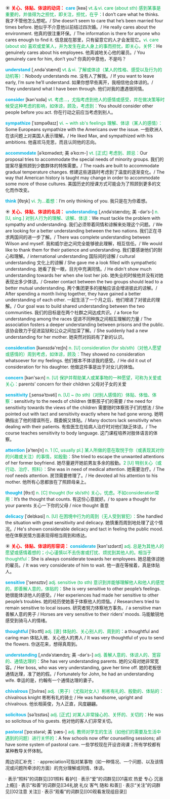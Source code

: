 ☀ <font color="red">**关心、体贴、体谅的动词：**</font>
<font color="sky blue">**care**</font> [keə] 
<font color="#00b050">vt.＆vi. care (about sth) 感到某事是重要的，并值得为之担忧，即关注，担忧，在乎：</font>I don’t care what he thinks. 我才不管他怎么想呢。/ She doesn’t seem to care that he’s been married four times before. 她似乎不介意他以前结过四次婚。/ He really cares about the environment. 他真的很注重环保。/ The information is there for anyone who cares enough to find it. 信息就在那里，只有留意它的人才会发现它。<font color="#00b050">vi. care (about sb) 喜欢或爱某人，并为发生在此人身上的事而担忧，即关心，关怀：</font>He genuinely cares about his employees. 他真诚地关心他的雇员。/ You genuinely care for him, don’t you? 你真的中意他，不是吗？

<font color="sky blue">**understand**</font> [͵ʌndə'stænd] 
<font color="#00b050">vt.＆vi. 了解或体谅（某人的性格、感受以及行为的动机等）：</font>Nobody understands me. 没有人了解我。/ If you want to leave early, I’m sure he’ll understand. 如果你想早些离开，我相信他会体谅的。/ They understand what I have been through. 他们对我的遭遇很同情。

<font color="sky blue">**consider**</font> [kən'sɪdə] 
<font color="#00b050">vt. 考虑…，尤指考虑到他人的感情或感受，并在做决策等时候受这种考虑的影响，如体谅，顾及，考虑到：</font>You should consider other people before you act. 你在行动之前应当考虑到别人。
           
<font color="sky blue">**sympathize**</font> [ˈsɪmpəθaɪz]
<font color="#00b050">vi. ~ with sb's feelings 理解、体谅（某人的感情）：</font>Some Europeans sympathize with the Americans over the issue. 一些欧洲人在该问题上对美国人表示理解。/ He liked Max, and sympathized with his ambitions. 他喜欢马克思，而且认同他的志向。
          
<font color="sky blue">**accommodate**</font> [əˈkɒmədeɪt; 美 əˈkɑ:m-]
<font color="#00b050">vt. [正式] 考虑到、顾忌：</font>Our proposal tries to accommodate the special needs of minority groups. 我们的提案尽量照顾到少数群体的特殊需要。/ The roads are built to accommodate gradual temperature changes. 修建这些道路时考虑到了温度的逐渐变化。/ The way that American history is taught may change in order to accommodate some more of those cultures. 美国历史的授课方式可能会为了照顾到更多的文化而作改变。

<font color="sky blue">**think**</font> [θɪŋk] 
<font color="#00b050">vi. 为…着想：</font>I’m only thinking of you. 我只是在为你着想。

☀ <font color="red">**关心、体贴、体谅的名词：**</font>
<font color="sky blue">**understanding**</font> [ˌʌndəˈstændɪŋ; 美 -dərˈs-]
<font color="#00b050">n. [U, sing.] 对别人行为的理解、谅解、体谅：</font>We must tackle the problem with sympathy and understanding. 我们必须带着同情和谅解来处理这个问题。/ We are looking for a better understanding between the two nations. 我们正在寻求两国间的进一步了解。/ There was complete understanding between Wilson and myself. 我和威尔逊之间完全能够彼此理解，相互信任。/ We would like to thank them for their patience and understanding. 我们要感谢他们的耐心和理解。/ international understanding 国际间的谅解 / cultural understanding 文化上的谅解 / She gave me a look filled with sympathetic understanding. 她看了我一眼，目光中充满同情。/ He didn't show much understanding towards her when she lost her job. 她失业的时候他并没有对她表现出多少体谅。/ Greater contact between the two groups should lead to a better mutual understanding. 两个集团更多的接触应该会增进彼此的谅解。/ After spending a month living together, they have gained a better understanding of each other. 一起生活了一个月之后，他们增进了对彼此的理解。/ Our goal was to build shared understanding between the two communities. 我们的目标是在两个社群之间达成共识。/ a force for understanding among the races 促进不同种族之间相互理解的力量 / The association fosters a deeper understanding between prisons and the public. 该协会致力于促进监狱和公众之间加深了解。/ She suddenly had a new understanding for her mother. 她突然对妈妈有了新的认识。
  
<font color="sky blue">**consideration**</font> [kənsɪdə'reɪʃn] 
<font color="#00b050">n. [U] consideration (for sb/sth)（对他人愿望或感情的）周到考虑，如体谅，顾及：</font>They showed no consideration whatsoever for my feelings. 他们根本不体谅我的感受。/ He did it out of consideration for his daughter. 他做这件事是出于对女儿的体恤。

<font color="sky blue">**concern**</font> [kən'sə:n] 
<font color="#00b050">n. [U] 保护并帮助某人或某事物的一种愿望，可称为关爱或关心：</font>parents’ concern for their children 父母对子女的关爱
           
<font color="sky blue">**sensitivity**</font> [ˌsensəˈtɪvəti]
<font color="#00b050">n. [U] ~ (to sth)（对别人感情的）体贴、体恤、体察：</font>sensitivity to the needs of children 体察孩子们的需要 / the need for sensitivity towards the views of the children 需要随时体察孩子们的想法 / She pointed out with tact and sensitivity exactly where he had gone wrong. 她明确指出了他的错误所在，既委婉又体贴。/ Many doctors lack sensitivity when dealing with their patients. 有些医生在给病人治疗时对他们缺乏体谅。/ The course teaches sensitivity to body language. 这门课程培养对肢体语言的体察。

<font color="sky blue">**attention**</font> [ə'tenʃn] 
<font color="#00b050">n. 1 [C, usually pl.] 某人所做的意在取悦于你（或表现其对你的兴趣或关注）的事情，如殷勤：</font>She tried to escape the unwanted attentions of her former boyfriend. 她尽量避开她前男友多余的殷勤。<font color="#00b050">2 [U] 特别关心（或行动、治疗、照料）：</font>She was in need of medical attention. 她需要治疗。/ The roof needs attention. 房顶需要修理了。/ He devoted all his attention to his mother. 他所有心思都放在了照顾母亲上。

<font color="sky blue">**thought**</font> [θɔ:t] 
<font color="#00b050">n. [C] thought (for sb/sth) 关心，忧虑。不如consideration常用：</font>It’s the thought that counts. 有这份心意就好。/ to spare a thought for your parents 关心一下你的父母 / nice thought 善意
           
<font color="sky blue">**delicacy**</font> [ˈdelɪkəsi]
<font color="#00b050">n. [U] 在困境中行为的周到（无人受到冒犯）：</font>She handled the situation with great sensitivity and delicacy. 她慎重而周到地处理了这个情况。/ He's shown considerable delicacy and tact in feeling the public mood. 他在体察民情方面表现得相当周到和练达。

☀ <font color="red">**关心、体贴、体谅的形容词：**</font>
<font color="sky blue">**considerate**</font> [kən'sɪdərɪt] 
<font color="#00b050">adj. 总是为其他人的愿望或感情着想的；小心谨慎以不去伤害或打扰、烦扰到其他人的。相当于thoughtful：</font>She is always considerate towards her employees. 她总能体谅她的雇员。/ It was very considerate of him to wait. 他一直在等候着，真是体贴人。

<font color="sky blue">**sensitive**</font> ['sensɪtɪv] 
<font color="#00b050">adj. sensitive (to sth) 意识到并能够理解他人和他人的感觉的，即善解人意的，体贴的：</font>She is very sensitive to other people’s feelings. 她很能体谅他人的感受。/ Her experiences had made her sensitive to other people’s troubles. 她的经历使她善于体察他人的烦恼。/ Researchers tried to remain sensitive to local issues. 研究者努力体察地方事务。/ a sensitive man 善解人意的男子 / Horses are very sensitive to their riders’ moods. 马能敏锐地感受到骑马人的情绪。
           
<font color="sky blue">**thoughtful**</font> [ˈθɔ:tfl]
<font color="#00b050">adj. [褒] 体贴的、关心别人的、周到的：</font>a thoughtful and caring man 体贴入微、关心他人的男人 / It was very thoughtful of you to send the flowers. 你送花来，想得真周到。
           
<font color="sky blue">**understanding**</font> [ˌʌndəˈstændɪŋ; 美 -dərˈs-]
<font color="#00b050">adj. 善解人意的、体谅人的、宽容的、通情达理的：</font>She has very understanding parents. 她的父母对她非常宽容。/ Her boss, who was very understanding, gave her time off. 她的老板很通情达理，准了她的假。/ Fortunately for John, he had an understanding wife. 幸运的是，约翰有一个通情达理的妻子。
           
<font color="sky blue">**chivalrous**</font> [ˈʃɪvlrəs]
<font color="#00b050">adj.（男子）（尤指对女人）彬彬有礼的、殷勤的、体贴的：</font>chivalrous knight 彬彬有礼的骑士 / He was handsome, upright and chivalrous. 他长相英俊，为人正直，风度翩翩。

<font color="sky blue">**solicitous**</font> [səˈlɪsɪtəs]
<font color="#00b050">adj. [正式] 对某人非常操心的、关怀的、关切的：</font>He was so solicitous of his guests. 他对他的客人们非常关切。
           
<font color="sky blue">**pastoral**</font> [ˈpɑ:stərəl; 美 ˈpæs-]
<font color="#00b050">adj. 教师对学生的生活（如他们的需要及生活中遇到的问题）进行关怀的：</font>A few schools now offer counselling sessions; all have some system of pastoral care. 一些学校现在开设咨询课；所有学校都有某种教导关怀体制。

周边词汇补充：
· appreciation可指对某事物（如一种情况、一个问题、以及该情况或问题所牵涉的方面）的充分理解或同情、体谅。

· 表示“照料”的词群见[[01照料 看护]]
· 表示“爱”的词群见[[01喜欢 热爱 专心 沉溺 上瘾]]
· 表示“和善”的词群见[[34礼貌 礼仪 客气 随和 和善]]
· 表示“关注”的词群见[[02注意 关注]]
· 表示“观看”的词群见[[00观看发现组目录]]
